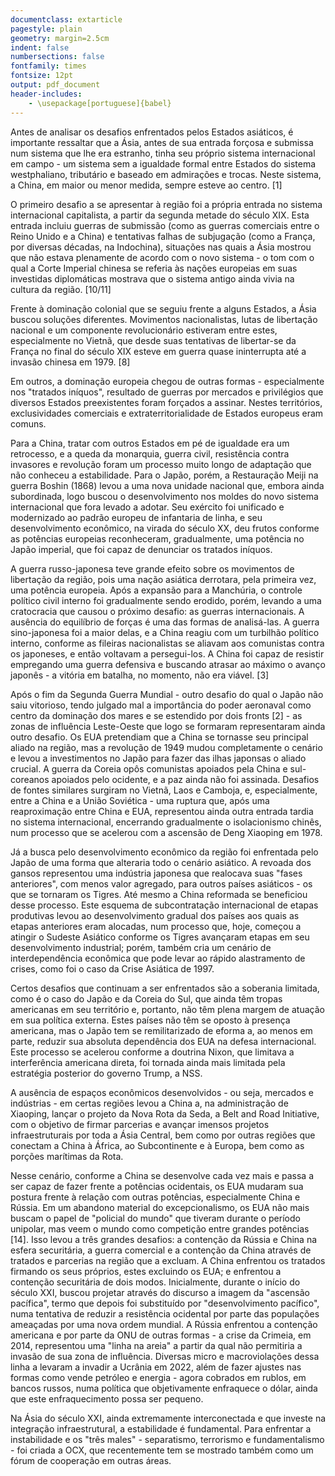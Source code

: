 ```yaml
---
documentclass: extarticle
pagestyle: plain
geometry: margin=2.5cm
indent: false
numbersections: false
fontfamily: times
fontsize: 12pt
output: pdf_document
header-includes:
    - \usepackage[portuguese]{babel}
---
```

Antes de analisar os desafios enfrentados pelos Estados asiáticos, é importante ressaltar que a Ásia, antes de sua entrada forçosa e submissa num sistema que lhe era estranho, tinha seu próprio sistema internacional em campo - um sistema sem a igualdade formal entre Estados do sistema westphaliano, tributário e baseado em admirações e trocas. Neste sistema, a China, em maior ou menor medida, sempre esteve ao centro. [1]

O primeiro desafio a se apresentar à região foi a própria entrada no sistema internacional capitalista, a partir da segunda metade do século XIX. Esta entrada incluiu guerras de submissão (como as guerras comerciais entre o Reino Unido e a China) e tentativas falhas de subjugação (como a França, por diversas décadas, na Indochina), situações nas quais a Ásia mostrou que não estava plenamente de acordo com o novo sistema - o tom com o qual a Corte Imperial chinesa se referia às nações europeias em suas investidas diplomáticas mostrava que o sistema antigo ainda vivia na cultura da região. [10/11]

Frente à dominação colonial que se seguiu frente a alguns Estados, a Ásia buscou soluções diferentes. Movimentos nacionalistas, lutas de libertação nacional e um componente revolucionário estiveram entre estes, especialmente no Vietnã, que desde suas tentativas de libertar-se da França no final do século XIX esteve em guerra quase ininterrupta até a invasão chinesa em 1979. [8]

Em outros, a dominação europeia chegou de outras formas - especialmente nos "tratados iníquos", resultado de guerras por mercados e privilégios que diversos Estados preexistentes foram forçados a assinar. Nestes territórios, exclusividades comerciais e extraterritorialidade de Estados europeus eram comuns.

Para a China, tratar com outros Estados em pé de igualdade era um retrocesso, e a queda da monarquia, guerra civil, resistência contra invasores e revolução foram um processo muito longo de adaptação que não conheceu a estabilidade. Para o Japão, porém, a Restauração Meiji na guerra Boshin (1868) levou a uma nova unidade nacional que, embora ainda subordinada, logo buscou o desenvolvimento nos moldes do novo sistema internacional que fora levado a adotar. Seu exército foi unificado e modernizado ao padrão europeu de infantaria de linha, e seu desenvolvimento econômico, na virada do século XX, deu frutos conforme as potências europeias reconheceram, gradualmente, uma potência no Japão imperial, que foi capaz de denunciar os tratados iníquos.

A guerra russo-japonesa teve grande efeito sobre os movimentos de libertação da região, pois uma nação asiática derrotara, pela primeira vez, uma potência europeia. Após a expansão para a Manchúria, o controle político civil interno foi gradualmente sendo erodido, porém, levando a uma cratocracia que causou o próximo desafio: as guerras internacionais. A ausência do equilíbrio de forças é uma das formas de analisá-las. A guerra sino-japonesa foi a maior delas, e a China reagiu com um turbilhão político interno, conforme as fileiras nacionalistas se aliavam aos comunistas contra os japoneses, e então voltavam a persegui-los. A China foi capaz de resistir empregando uma guerra defensiva e buscando atrasar ao máximo o avanço japonês - a vitória em batalha, no momento, não era viável. [3]

Após o fim da Segunda Guerra Mundial - outro desafio do qual o Japão não saiu vitorioso, tendo julgado mal a importância do poder aeronaval como centro da dominação dos mares e se estendido por dois fronts [2] - as zonas de influência Leste-Oeste que logo se formaram representaram ainda outro desafio. Os EUA pretendiam que a China se tornasse seu principal aliado na região, mas a revolução de 1949 mudou completamente o cenário e levou a investimentos no Japão para fazer das ilhas japonsas o aliado crucial. A guerra da Coreia opôs comunistas apoiados pela China e sul-coreanos apoiados pelo ocidente, e a paz ainda não foi assinada. Desafios de fontes similares surgiram no Vietnã, Laos e Camboja, e, especialmente, entre a China e a União Soviética - uma ruptura que, após uma reaproximação entre China e EUA, representou ainda outra entrada tardia no sistema internacional, encerrando gradualmente o isolacionismo chinês, num processo que se acelerou com a ascensão de Deng Xiaoping em 1978.

Já a busca pelo desenvolvimento econômico da região foi enfrentada pelo Japão de uma forma que alteraria todo o cenário asiático. A revoada dos gansos representou uma indústria japonesa que realocava suas "fases anteriores", com menos valor agregado, para outros países asiáticos - os que se tornaram os Tigres. Até mesmo a China reformada se beneficiou desse processo. Este esquema de subcontratação internacional de etapas produtivas levou ao desenvolvimento gradual dos países aos quais as etapas anteriores eram alocadas, num processo que, hoje, começou a atingir o Sudeste Asiático conforme os Tigres avançaram etapas em seu desenvolvimento industrial; porém, também cria um cenário de interdependência econômica que pode levar ao rápido alastramento de crises, como foi o caso da Crise Asiática de 1997.

Certos desafios que continuam a ser enfrentados são a soberania limitada, como é o caso do Japão e da Coreia do Sul, que ainda têm tropas americanas em seu território e, portanto, não têm plena margem de atuação em sua política externa. Estes países não têm se oposto à presença americana, mas o Japão tem se remilitarizado de eforma a, ao menos em parte, reduzir sua absoluta dependência dos EUA na defesa internacional. Este processo se acelerou conforme a doutrina Nixon, que limitava a interferência americana direta, foi tornada ainda mais limitada pela estratégia posterior do governo Trump, a NSS.

A ausência de espaços econômicos desenvolvidos - ou seja, mercados e indústrias - em certas regiões levou a China a, na administração de Xiaoping, lançar o projeto da Nova Rota da Seda, a Belt and Road Initiative, com o objetivo de firmar parcerias e avançar imensos projetos infraestruturais por toda a Ásia Central, bem como por outras regiões que conectam a China à África, ao Subcontinente e à Europa, bem como as porções marítimas da Rota.

Nesse cenário, conforme a China se desenvolve cada vez mais e passa a ser capaz de fazer frente a potências ocidentais, os EUA mudaram sua postura frente à relação com outras potências, especialmente China e Rússia. Em um abandono material do excepcionalismo, os EUA não mais buscam o papel de "policial do mundo" que tiveram durante o período unipolar, mas veem o mundo como competição entre grandes potências [14]. Isso levou a três grandes desafios: a contenção da Rússia e China na esfera securitária, a guerra comercial e a contenção da China através de tratados e parcerias na região que a excluam. A China enfrentou os tratados firmando os seus próprios, estes excluindo os EUA; e enfrentou a contenção securitária de dois modos. Inicialmente, durante o início do século XXI, buscou projetar através do discurso a imagem da "ascensão pacífica", termo que depois foi substituído por "desenvolvimento pacífico", numa tentativa de reduzir a resistência ocidental por parte das populações ameaçadas por uma nova ordem mundial. A Rússia enfrentou a contenção americana e por parte da ONU de outras formas - a crise da Crimeia, em 2014, representou uma "linha na areia" a partir da qual não permitiria a invasão de sua zona de influência. Diversas micro e macroviolações dessa linha a levaram a invadir a Ucrânia em 2022, além de fazer ajustes nas formas como vende petróleo e energia - agora cobrados em rublos, em bancos russos, numa política que objetivamente enfraquece o dólar, ainda que este enfraquecimento possa ser pequeno.

Na Ásia do século XXI, ainda extremamente interconectada e que investe na integração infraestrutural, a estabilidade é fundamental. Para enfrentar a instabilidade e os "três males" - separatismo, terrorismo e fundamentalismo - foi criada a OCX, que recentemente tem se mostrado também como um fórum de cooperação em outras áreas.
